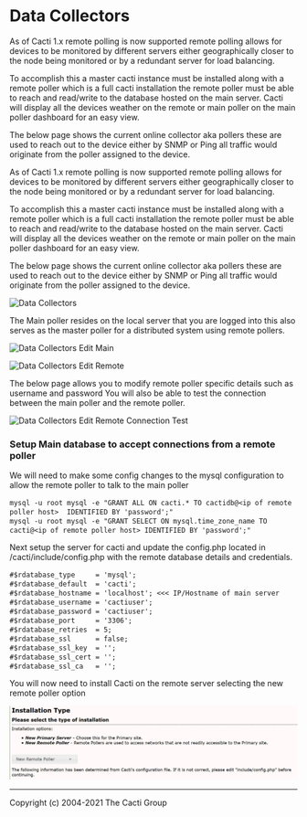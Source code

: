 # Data Collectors

As of Cacti 1.x remote polling is now supported remote polling allows for
devices to be monitored by different servers either geographically closer to the
node being monitored or by a redundant server for load balancing.

To accomplish this a master cacti instance must be installed along with a remote
poller which is a full cacti installation the remote poller must be able to
reach and read/write to the database hosted on the main server. Cacti will
display all the devices weather on the remote or main poller on the main poller
dashboard for an easy view.

The below page shows the current online collector aka pollers these are used to
reach out to the device either by SNMP or Ping all traffic would originate from
the poller assigned to the device.

As of Cacti 1.x remote polling is now supported remote polling allows for devices
to be monitored by different servers either geographically closer to the node
being monitored or by a redundant server for load balancing.

To accomplish this a master cacti instance must be installed along with a remote
poller which is a full cacti installation the remote poller must be able to
reach and read/write to the database hosted on the main server. Cacti will
display all the devices weather on the remote or main poller on the main poller
dashboard for an easy view.

The below page shows the current online collector aka pollers these are used
to reach out to the device either by SNMP or Ping all traffic would originate
from the poller assigned to the device.

![Data Collectors](images/data-collectors.png)

The Main poller resides on the local server that you are logged into this also
serves as the master poller for a distributed system using remote pollers.

![Data Collectors Edit Main](images/data-collectors-edit-main.png)

![Data Collectors Edit Remote](images/data-collectors-edit-remote1.png)

The below page allows you to modify remote poller specific details such as
username and password You will also be able to test the connection between
the main poller and the remote poller.

![Data Collectors Edit Remote Connection Test](images/data-collectors-edit-remote2.png)

### Setup Main database to accept connections from a remote poller

We will need to make some config changes to the mysql configuration to allow
the remote poller to talk to the main poller

```console
mysql -u root mysql -e "GRANT ALL ON cacti.* TO cactidb@<ip of remote poller host>  IDENTIFIED BY 'password';"
mysql -u root mysql -e "GRANT SELECT ON mysql.time_zone_name TO cacti@<ip of remote poller host> IDENTIFIED BY 'password';"
```

Next setup the server for cacti and update the config.php located in
/cacti/include/config.php with the remote database details and credentials.

```console
#$rdatabase_type     = 'mysql';
#$rdatabase_default  = 'cacti';
#$rdatabase_hostname = 'localhost'; <<< IP/Hostname of main server
#$rdatabase_username = 'cactiuser';
#$rdatabase_password = 'cactiuser';
#$rdatabase_port     = '3306';
#$rdatabase_retries  = 5;
#$rdatabase_ssl      = false;
#$rdatabase_ssl_key  = '';
#$rdatabase_ssl_cert = '';
#$rdatabase_ssl_ca   = '';
```

You will now need to install Cacti on the remote server selecting the new remote
poller option

![remote poller setup](images/cacti_remote_poller_setup.JPG)

---
Copyright (c) 2004-2021 The Cacti Group
